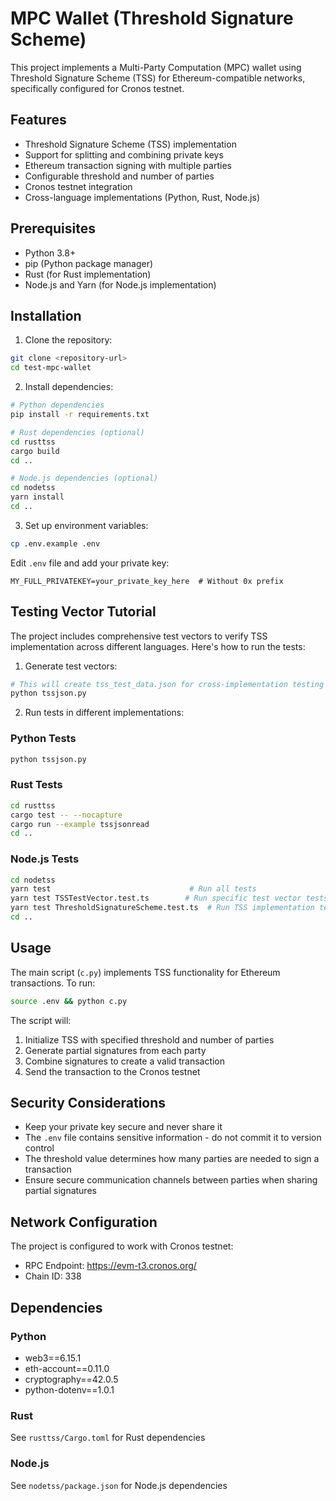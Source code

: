 # MPC Wallet (Threshold Signature Scheme)

This project implements a Multi-Party Computation (MPC) wallet using Threshold Signature Scheme (TSS) for Ethereum-compatible networks, specifically configured for Cronos testnet.

## Features

- Threshold Signature Scheme (TSS) implementation
- Support for splitting and combining private keys
- Ethereum transaction signing with multiple parties
- Configurable threshold and number of parties
- Cronos testnet integration
- Cross-language implementations (Python, Rust, Node.js)

## Prerequisites

- Python 3.8+
- pip (Python package manager)
- Rust (for Rust implementation)
- Node.js and Yarn (for Node.js implementation)

## Installation

1. Clone the repository:
```bash
git clone <repository-url>
cd test-mpc-wallet
```

2. Install dependencies:
```bash
# Python dependencies
pip install -r requirements.txt

# Rust dependencies (optional)
cd rusttss
cargo build
cd ..

# Node.js dependencies (optional)
cd nodetss
yarn install
cd ..
```

3. Set up environment variables:
```bash
cp .env.example .env
```

Edit `.env` file and add your private key:
```
MY_FULL_PRIVATEKEY=your_private_key_here  # Without 0x prefix
```

## Testing Vector Tutorial

The project includes comprehensive test vectors to verify TSS implementation across different languages. Here's how to run the tests:

1. Generate test vectors:
```bash
# This will create tss_test_data.json for cross-implementation testing
python tssjson.py
```

2. Run tests in different implementations:

### Python Tests
```bash
python tssjson.py
```

### Rust Tests
```bash
cd rusttss
cargo test -- --nocapture
cargo run --example tssjsonread
cd ..
```

### Node.js Tests
```bash
cd nodetss
yarn test                               # Run all tests
yarn test TSSTestVector.test.ts        # Run specific test vector tests
yarn test ThresholdSignatureScheme.test.ts  # Run TSS implementation tests
cd ..
```

## Usage

The main script (`c.py`) implements TSS functionality for Ethereum transactions. To run:

```bash
source .env && python c.py
```

The script will:
1. Initialize TSS with specified threshold and number of parties
2. Generate partial signatures from each party
3. Combine signatures to create a valid transaction
4. Send the transaction to the Cronos testnet

## Security Considerations

- Keep your private key secure and never share it
- The `.env` file contains sensitive information - do not commit it to version control
- The threshold value determines how many parties are needed to sign a transaction
- Ensure secure communication channels between parties when sharing partial signatures

## Network Configuration

The project is configured to work with Cronos testnet:
- RPC Endpoint: https://evm-t3.cronos.org/
- Chain ID: 338

## Dependencies

### Python
- web3==6.15.1
- eth-account==0.11.0
- cryptography==42.0.5
- python-dotenv==1.0.1

### Rust
See `rusttss/Cargo.toml` for Rust dependencies

### Node.js
See `nodetss/package.json` for Node.js dependencies


